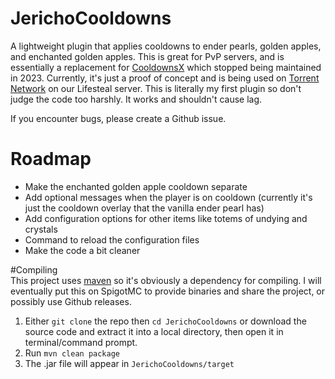 # JerichoCooldowns
A lightweight plugin that applies cooldowns to ender pearls, golden apples, and enchanted golden apples. This is great for PvP servers, and is essentially a replacement for [CooldownsX](https://www.spigotmc.org/resources/cooldownsx.41981/) which stopped being maintained in 2023. Currently, it's just a proof of concept and is being used on [Torrent Network](https://www.torrentsmp.com) on our Lifesteal server. This is literally my first plugin so don't judge the code too harshly. It works and shouldn't cause lag.

If you encounter bugs, please create a Github issue.

# Roadmap  
- Make the enchanted golden apple cooldown separate
- Add optional messages when the player is on cooldown (currently it's just the cooldown overlay that the vanilla ender pearl has)
- Add configuration options for other items like totems of undying and crystals
- Command to reload the configuration files
- Make the code a bit cleaner

#Compiling  
This project uses [maven](https://maven.apache.org/) so it's obviously a dependency for compiling. I will eventually put this on SpigotMC to provide binaries and share the project, or possibly use Github releases.
1. Either `git clone` the repo then `cd JerichoCooldowns` or download the source code and extract it into a local directory, then open it in terminal/command prompt.
2. Run `mvn clean package`
3. The .jar file will appear in `JerichoCooldowns/target`
